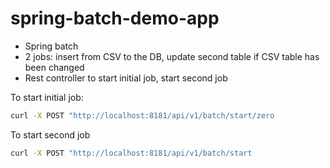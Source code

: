 # spring-batch-demo-app

- Spring batch
- 2 jobs: insert from CSV to the DB, update second table if CSV table has been changed
- Rest controller to start initial job, start second job

To start initial job:
```bash
curl -X POST "http://localhost:8181/api/v1/batch/start/zero
```

To start second job
```bash
curl -X POST "http://localhost:8181/api/v1/batch/start
```
